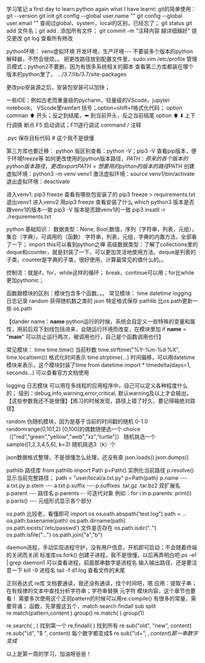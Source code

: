 学习笔记
a first day to learn python again
what I have learnt:
git的简单使用：
git --version
git init
git config --global user.name "" 
git config --global user.email ""
查阅过global，system，local的区别，已经忘了；
git status
git add 文件名；git add . 添加所有文件；
git commit -m "注释内容 越详细越好" 提交更改
git log 查看所有修改

python环境：
venv虚拟环境
开发环境，生产环境--- 不要装多个版本的python解释器，不然会很烦。。
把更改路径放到配置文件里，sudo vim /etc/profile 管理员模式；python2不要删，因为有很多系统相关的脚本
查看第三方库都装在哪个版本的python里了， .../3.7/lib/3.7/site-packages

更改pip安装源之后，安装包安装可以加快；

一些IDE：例如古老而重量级的pycharm，轻量级的VScode，jupyter notebook，
VScode里rainfart 括号；option+shift+f格式化代码；
option comman ⬆️  开头；反之到结尾，⬅️  到当前开头，反之当前结尾
option ⬆️  ⬇️  上下行调换
断点
F5 启动调试；F11逐行调试
command / 注释

.pyc 保存目标代码 # 这个我不是很懂

第三方库也要迁移：
python 版区别查看：python -V；pip3 -V 查看pip版本，便于环境freeze等
如何更改使用的python版本路径，$PATH：原来的各个版本的python版本路径，更改 export PATH = 想要用的python的版本的路径$PATH
创建虚拟环境：python3 -m venv venv1
激活虚拟环境：source venv1/bin/activate
退出虚拟环境：deactivate

进入venv1:
pip3 freeze 查看有哪些包安装了的
pip3 freeze > requirements.txt
退出venv1
进入venv2 用pip3 freeze 查看安装了什么
which python3 版本是否跟venv1的版本一致
pip3 -V 版本是否跟venv1的一致
pip3 insatll -r ./requirements.txt

python 基础知识：
数据类型：None, Bool,数值，序列（字符串，列表，元组），集合（字典），可调用的（函数）
字符串，列表，元组，字典的内置方法，全部看了一下；
import this可以看到python之禅
高级数据类型：了解了collections里的deque和counter，就是封装了一下，可以更加灵活地使用方法，deque是列表的子类，counter是字典的子类，很好使用，计算最常见的值什么的。。

控制流：就是if，for，while这样的循环； break，continue可以用；for比while更加pythonic；

函数跟模块的区别：模块包含多个函数。。。
常见模块：
time
datetime
logging 日志记录
random 获得随机数之类的
json 特定格式保存
pathlib 比os.path更新一些
os.path

【dander name：__name__ python运行的时候，系统会自定义一些特殊的变量和属性，用前后双下划线包括进来，会随运行环境而改变，在模块里加 if __name__ = "__main__" 可以防止运行两次，被调用也行，自己是个函数调用也行】

常见模块：
time 
time.time() 当前秒数
time.strftime("%Y-%m-%d %X", time.localtiem()) 格式化时间表示
time.strptime(...)
时间偏移，可以用datetime模块来表示，这个模块封装了time
from datetime import *
timedelta(days=1, seconds...) 可以查看官方文档使用

logging 日志模块
可以用在多线程的应用程序中，自己可以定义各种程度什么的；
级别：debug,info,warning,error,critical, 默认warning及以上才会输出，【这些参数我还不是很懂】【练习的时候发现，路径上错了好久，要记得输绝对路径】

random 伪随机模块，因为是基于当前的时间戳的随机 0-1.0
randomrange(0,101,2) [0,100]的偶数随便选一个
choice（["red","green","yellow","web","xz","turtle"]） 随机挑选一个
sample([1,2,3,4,5,6], k=3) 随机挑选3（k）个

json数据格式整理，不是很懂怎么处理，还没有查
json.loads()
json.dumps()


pathlib 路径库
from pathlib import Path
p=Path() 实例化当前路径
p.resolve() 显示当前完整路径；
path = "user/local/a.txt.py"
p=Path(path)
p.name --- a.txt.py
p.stem --- a.txt
p.suffix --- 
p.suffixes 
.tar.gz  .tar.bz2 双扩展名
p.parent --- 路径名
p.parents -- 可迭代对象 例如：for i in p.parents: print(i)
p.parts() --- 元组形式显示各个部分

os.path 比较老，看懂即可
import os
os.oath.abspath('test.log")
path = ...
oa,path.basename(path)
os.path.dirname(path)
os.path.exists('/etc/passwd') 文件是否存在
os.path.isdir("..")
os.path.isfile("...")
os.path.join("a","b")


daemon进程，手动实现进程守护，没有用户信息，开机即可启动；不会随着终端的关闭而关闭
标准库os.fork() 创建子进程，我不是很懂，以后再弄明白吧
ps -ef | grep daemon1 可以查看进程，前面那串数字是进程名
输入输出路径，还是要注意一下
kill -9 进程名
tail -f d1.log 查看文件的末尾

正则表达式 re库
文档要通读，我还没有通读，找个时间吧，嗯
应用：提取子串；在有规律的文本中查找分析字符串；字符串替换
元字符
模块内容，这个章节也要看！
需要多次使用这个正则pattern的时候可以用re.compile()
有很多的常量，需要背诵；
函数，先掌握这五个，match search findall sub split
re.match(pattern,content ).group()
re.match(  ).group(1)

re.search( , )	找到第一个
re,findall( ) 找到所有
re.sub("old", "new", content) 
re.sub("\d", "$ ", content) 每个数字都变成$
re.sub("\d+", $, content) 那一串数字变成$




以上是第一周的学习，加油呀爸爸！













